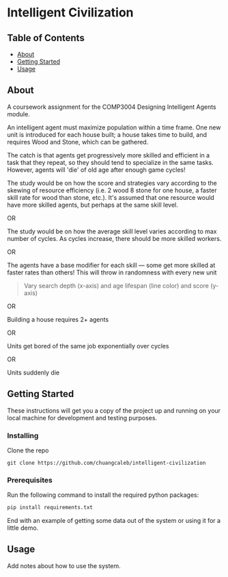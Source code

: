 # Intelligent Civilization

## Table of Contents

- [About](#about)
- [Getting Started](#getting_started)
- [Usage](#usage)
<!-- - [Contributing](../CONTRIBUTING.md) -->

## About <a name = "about"></a>

A coursework assignment for the COMP3004 Designing Intelligent Agents module.

An intelligent agent must maximize population within a time frame. One new unit is introduced for each house built; a house takes time to build, and requires Wood and Stone, which can be gathered.

The catch is that agents get progressively more skilled and efficient in a task that they repeat, so they should tend to specialize in the same tasks. However, agents will 'die' of old age after enough game cycles!
<!-- Should they also simply grow inefficient as they age? -->

The study would be on how the score and strategies vary according to the skewing of resource efficiency (i.e. 2 wood 8 stone for one house, a faster skill rate for wood than stone, etc.). It's assumed that one resource would have more skilled agents, but perhaps at the same skill level.

OR

The study would be on how the average skill level varies according to max number of cycles. As cycles increase, there should be more skilled workers.

OR

The agents have a base modifier for each skill — some get more skilled at faster rates than others! This will throw in randomness with every new unit

> Vary search depth (x-axis) and age lifespan (line color) and score (y-axis)

OR

Building a house requires 2+ agents

OR

Units get bored of the same job exponentially over cycles

OR

Units suddenly die

<!-- After working, some agents will also need to rest. -->
## Getting Started <a name = "getting_started"></a>

These instructions will get you a copy of the project up and running on your local machine for development and testing purposes.

### Installing

Clone the repo

```shell
git clone https://github.com/chuangcaleb/intelligent-civilization
```

### Prerequisites

Run the following command to install the required python packages:

```python
pip install requirements.txt
```

End with an example of getting some data out of the system or using it for a little demo.

## Usage <a name = "usage"></a>

Add notes about how to use the system.
